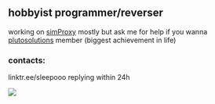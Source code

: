 ## hobbyist programmer/reverser

working on [simProxy](https://github.com/simProxy) mostly but ask me for help if you wanna<br>
[plutosolutions](https://github.com/plutosolutions) member (biggest achievement in life)

### contacts:
linktr.ee/sleepooo
replying within 24h
<br>

![](https://komarev.com/ghpvc/?username=notyoursleep&color=7ea889)
